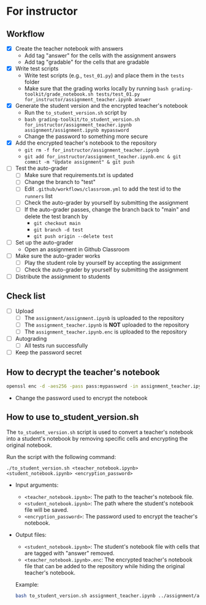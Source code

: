 # For instructor

## Workflow

- [x] Create the teacher notebook with answers
  - Add tag "answer" for the cells with the assignment answers
  - Add tag "gradable" for the cells that are gradable
- [x] Write test scripts
  - Write test scripts (e.g., `test_01.py`) and place them in the `tests` folder
  - Make sure that the grading works locally by running `bash grading-toolkit/grade_notebook.sh tests/test_01.py for_instructor/assignment_teacher.ipynb answer`
- [x] Generate the student version and the encrypted teacher's notebook
  - Run the `to_student_version.sh` script by
  - `bash grading-toolkit/to_student_version.sh for_instructor/assignment_teacher.ipynb assignment/assignment.ipynb mypassword`
  - Change the password to something more secure
- [x] Add the encrypted teacher's notebook to the repository
  - `git rm -f for_instructor/assignment_teacher.ipynb`
  - `git add for_instructor/assignment_teacher.ipynb.enc & git commit -m "Update assignment" & git push`
- [ ] Test the auto-grader
  - [ ] Make sure that requirements.txt is updated
  - [ ] Change the branch to "test"
  - [ ] Edit `.github/workflows/classroom.yml` to add the test id to the `runners` list
  - [ ] Check the auto-grader by yourself by submitting the assignment
  - [ ] If the auto-grader passes, change the branch back to "main" and delete the test branch by
     - `git checkout main`
     - `git branch -d test`
     - `git push origin --delete test`
- [ ] Set up the auto-grader
  - Open an assignment in Github Classroom
- [ ] Make sure the auto-grader works
  - [ ] Play the student role by yourself by accepting the assignment
  - [ ] Check the auto-grader by yourself by submitting the assignment
- [ ] Distribute the assignment to students

## Check list

- [ ] Upload
  - [ ] The `assignment/assignment.ipynb` is uploaded to the repository
  - [ ] The `assignment_teacher.ipynb` is **NOT** uploaded to the repository
  - [ ] The `assignment_teacher.ipynb.enc` is uploaded to the repository
- [ ] Autograding
  - [ ] All tests run successfully
- [ ] Keep the password secret

## How to decrypt the teacher's notebook

```bash
openssl enc -d -aes256 -pass pass:mypassword -in assignment_teacher.ipynb.enc >assignment_teacher.ipynb
```
- Change the password used to encrypt the notebook

## How to use to_student_version.sh

The `to_student_version.sh` script is used to convert a teacher's notebook into a student's notebook by removing specific cells and encrypting the original notebook.

Run the script with the following command:
```
./to_student_version.sh <teacher_notebook.ipynb> <student_notebook.ipynb> <encryption_password>
```
- Input arguments:
  - `<teacher_notebook.ipynb>`: The path to the teacher's notebook file.
  - `<student_notebook.ipynb>`: The path where the student's notebook file will be saved.
  - `<encryption_password>`: The password used to encrypt the teacher's notebook.
- Output files:
  - `<student_notebook.ipynb>`: The student's notebook file with cells that are tagged with "answer" removed.
  - `<teacher_notebook.ipynb>.enc`: The encrypted teacher's notebook file that can be added to the repository while hiding the original teacher's notebook.

  Example:
  ```bash
  bash to_student_version.sh assignment_teacher.ipynb ../assignment/assignment.ipynb mypassword
  ```
